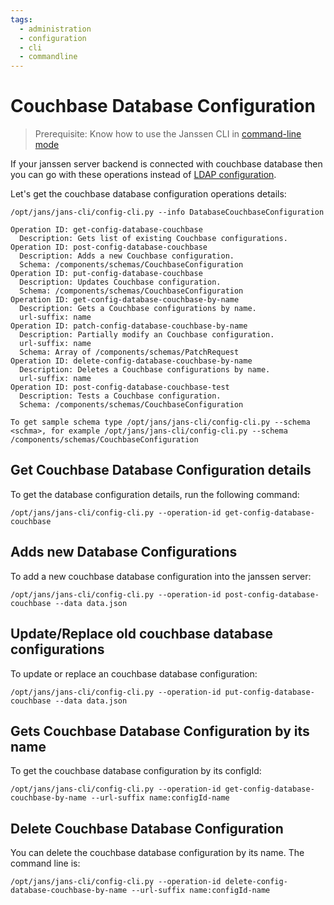 ```yaml
---
tags:
  - administration
  - configuration
  - cli
  - commandline
---
```


# Couchbase Database Configuration

> Prerequisite: Know how to use the Janssen CLI in [command-line mode](cli-index.md)

If your janssen server backend is connected with couchbase database then you can go with these operations instead of [LDAP configuration](cli-ldap-configuration.md).

Let's get the couchbase database configuration operations details:

```
/opt/jans/jans-cli/config-cli.py --info DatabaseCouchbaseConfiguration
```

```
Operation ID: get-config-database-couchbase
  Description: Gets list of existing Couchbase configurations.
Operation ID: post-config-database-couchbase
  Description: Adds a new Couchbase configuration.
  Schema: /components/schemas/CouchbaseConfiguration
Operation ID: put-config-database-couchbase
  Description: Updates Couchbase configuration.
  Schema: /components/schemas/CouchbaseConfiguration
Operation ID: get-config-database-couchbase-by-name
  Description: Gets a Couchbase configurations by name.
  url-suffix: name
Operation ID: patch-config-database-couchbase-by-name
  Description: Partially modify an Couchbase configuration.
  url-suffix: name
  Schema: Array of /components/schemas/PatchRequest
Operation ID: delete-config-database-couchbase-by-name
  Description: Deletes a Couchbase configurations by name.
  url-suffix: name
Operation ID: post-config-database-couchbase-test
  Description: Tests a Couchbase configuration.
  Schema: /components/schemas/CouchbaseConfiguration

To get sample schema type /opt/jans/jans-cli/config-cli.py --schema <schma>, for example /opt/jans/jans-cli/config-cli.py --schema /components/schemas/CouchbaseConfiguration

```

## Get Couchbase Database Configuration details

To get the database configuration details, run the following command:

```
/opt/jans/jans-cli/config-cli.py --operation-id get-config-database-couchbase
```

## Adds new Database Configurations

To add a new couchbase database configuration into the janssen server:

```
/opt/jans/jans-cli/config-cli.py --operation-id post-config-database-couchbase --data data.json
```


## Update/Replace old couchbase database configurations

To update or replace an couchbase database configuration:

```
/opt/jans/jans-cli/config-cli.py --operation-id put-config-database-couchbase --data data.json
```


## Gets Couchbase Database Configuration by its name

To get the couchbase database configuration by its configId:

```
/opt/jans/jans-cli/config-cli.py --operation-id get-config-database-couchbase-by-name --url-suffix name:configId-name
```

## Delete Couchbase Database Configuration

You can delete the couchbase database configuration by its name.
The command line is:

```
/opt/jans/jans-cli/config-cli.py --operation-id delete-config-database-couchbase-by-name --url-suffix name:configId-name
```

